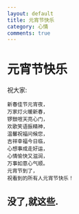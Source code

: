 ```yaml
---
layout: default
title: 元宵节快乐
category: 心情
comments: true
---
```


# 元宵节快乐
祝大家:





```
新春佳节元宵夜，
万家灯火暖新春，
锣鼓喧天亮心门，
欢歌笑语振精神，
温馨祝福问候您，
吉祥幸福今日临，
心想事成走好运，
心情愉快又滋润，
万事如意心气顺。
元宵节到了，
祝看到的所有人元宵节快乐！
```




## 没了,就这些.





